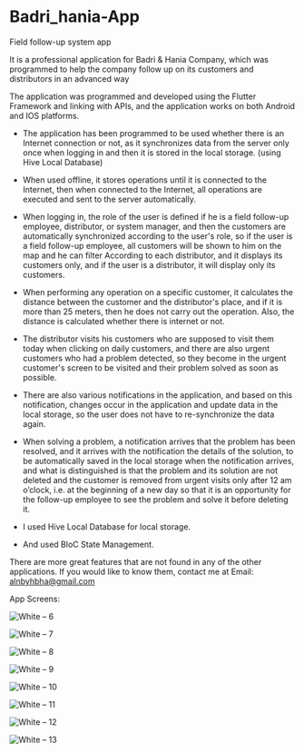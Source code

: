 # Badri_hania-App

Field follow-up system app 

It is a professional application for Badri & Hania Company, which was programmed to help the company follow up on its customers and distributors in an advanced way 

The application was programmed and developed using the Flutter Framework and linking with APIs, and the application works on both Android and IOS platforms. 

  * The application has been programmed to be used whether there is an Internet connection or not, as it synchronizes data from the server only once when logging in and then it is stored in the local storage. (using Hive Local Database)  

* When used offline, it stores operations until it is connected to the Internet, then when connected to the Internet, all operations are executed and sent to the server automatically. 

* When logging in, the role of the user is defined if he is a field follow-up employee, distributor, or system manager, and then the customers are automatically synchronized according to the user's role, so if the user is a field follow-up employee, all customers will be shown to him on the map and he can filter According to each distributor, and it displays its customers only, and if the user is a distributor, it will display only its customers. 

* When performing any operation on a specific customer, it calculates the distance between the customer and the distributor's place, and if it is more than 25 meters, then he does not carry out the operation. Also, the distance is calculated whether there is internet or not. 

* The distributor visits his customers who are supposed to visit them today when clicking on daily customers, and there are also urgent customers who had a problem detected, so they become in the urgent customer's screen to be visited and their problem solved as soon as possible. 

* There are also various notifications in the application, and based on this notification, changes occur in the application and update data in the local storage, so the user does not have to re-synchronize the data again. 

* When solving a problem, a notification arrives that the problem has been resolved, and it arrives with the notification the details of the solution, to be automatically saved in the local storage when the notification arrives, and what is distinguished is that the problem and its solution are not deleted and the customer is removed from urgent visits only after 12 am o’clock, i.e. at the beginning of a new day so that it is an opportunity for the follow-up employee to see the problem and solve it before deleting it. 

* I used Hive Local Database for local storage. 

* And used BloC State Management. 

There are more great features that are not found in any of the other applications. If you would like to know them, contact me at Email: alnbyhbha@gmail.com

App Screens:

![White – 6](https://github.com/BahaaAlnabeeh/Badri_hania-App/assets/42490211/b3f87f06-2d85-4b05-bb81-862a86b4716b)

![White – 7](https://github.com/BahaaAlnabeeh/Badri_hania-App/assets/42490211/f312bdce-33ca-4609-80d8-038d34c5c7d8)

![White – 8](https://github.com/BahaaAlnabeeh/Badri_hania-App/assets/42490211/f5be65e2-c9d7-4599-b113-157267fefb81)

![White – 9](https://github.com/BahaaAlnabeeh/Badri_hania-App/assets/42490211/0751cb2d-d512-4fbf-9c5f-4c5fd5f92c81)

![White – 10](https://github.com/BahaaAlnabeeh/Badri_hania-App/assets/42490211/135bbc52-f27f-4c0f-9e9b-dac1f552112b)

![White – 11](https://github.com/BahaaAlnabeeh/Badri_hania-App/assets/42490211/4a2bb48c-2367-44ec-ad9f-a0d718fdc774)

![White – 12](https://github.com/BahaaAlnabeeh/Badri_hania-App/assets/42490211/bc31b53c-ff4a-43e0-9326-87eef7f009e5)

![White – 13](https://github.com/BahaaAlnabeeh/Badri_hania-App/assets/42490211/77bcefcc-3970-4bd9-ad2d-9308e12ccd5f)
